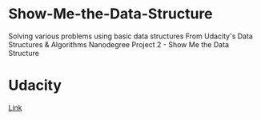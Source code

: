 # Show-Me-the-Data-Structure
Solving various problems using basic data structures 
From Udacity's Data Structures & Algorithms Nanodegree Project 2 - Show Me the Data Structure 

# Udacity
[Link](https://www.udacity.com/course/data-structures-and-algorithms-nanodegree--nd256)
